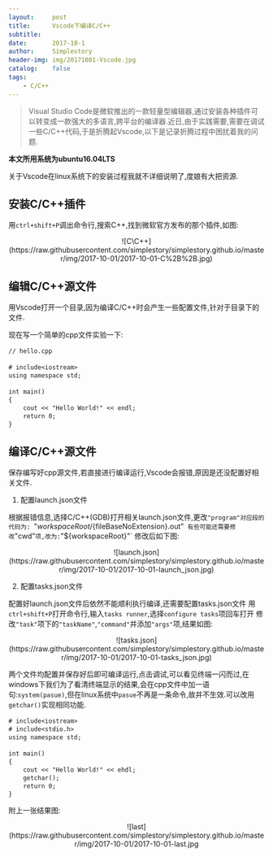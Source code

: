```yaml
---
layout:     post
title:      Vscode下编译C/C++
subtitle:   
date:       2017-10-1
author:     Simplestory
header-img: img/20171001-Vscode.jpg
catalog:    false
tags:
    - C/C++
---
```


>Visual Studio Code是微软推出的一款轻量型编辑器,通过安装各种插件可以转变成一款强大的多语言,跨平台的编译器.近日,由于实践需要,需要在调试一些C/C++代码,于是折腾起Vscode,以下是记录折腾过程中困扰着我的问题.

**本文所用系统为ubuntu16.04LTS**

关于Vscode在linux系统下的安装过程我就不详细说明了,度娘有大把资源.

## 安装C/C++插件

用`ctrl+shift+P`调出命令行,搜索C++,找到微软官方发布的那个插件,如图:

<center>
![C\C++](https://raw.githubusercontent.com/simplestory/simplestory.github.io/master/img/2017-10-01/2017-10-01-C%2B%2B.jpg)
</center>

## 编辑C/C++源文件

用Vscode打开一个目录,因为编译C/C++时会产生一些配置文件,针对于目录下的文件.

现在写一个简单的cpp文件实验一下:

```
// hello.cpp

# include<iostream>
using namespace std;

int main()
{
    cout << "Hello World!" << endl;
    return 0;
}
```

## 编译C/C++源文件

保存编写好cpp源文件,若直接进行编译运行,Vscode会报错,原因是还没配置好相关文件.

1. 配置launch.json文件

根据报错信息,选择C/C++(GDB)打开相关launch.json文件,更改`"program"对应段的代码为:
`"${workspaceRoot}/${fileBaseNoExtension}.out"`
有些可能还需要修改`"cwd"`项,改为:`"${workspaceRoot}"`
修改后如下图:

<center>
![launch.json](https://raw.githubusercontent.com/simplestory/simplestory.github.io/master/img/2017-10-01/2017-10-01-launch_json.jpg)
</center>

2. 配置tasks.json文件

配置好launch.json文件后依然不能顺利执行编译,还需要配置tasks.json文件
用`ctrl+shift+P`打开命令行,输入`tasks runner`,选择`configure tasks`项回车打开
修改`"task"`项下的`"taskName"`,`"command"`并添加`"args"`项,结果如图:

<center>
![tasks.json](https://raw.githubusercontent.com/simplestory/simplestory.github.io/master/img/2017-10-01/2017-10-01-tasks_json.jpg)
</center>

两个文件均配置并保存好后即可编译运行,点击调试,可以看见终端一闪而过,在windows下我们为了看清终端显示的结果,会在cpp文件中加一语句:`system(pasue)`,但在linux系统中`pasue`不再是一条命令,故并不生效.可以改用`getchar()`实现相同功能.

```
# include<iostream>
# include<stdio.h>
using namespace std;

int main()
{
    cout << "Hello World!" << ehdl;
    getchar();
    return 0;
}
```

附上一张结果图:

<center>
![last](https://raw.githubusercontent.com/simplestory/simplestory.github.io/master/img/2017-10-01/2017-10-01-last.jpg
</center>
